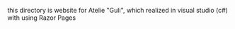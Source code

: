 this directory is website for Atelie "Guli", which realized in visual studio (c#) with using Razor Pages
